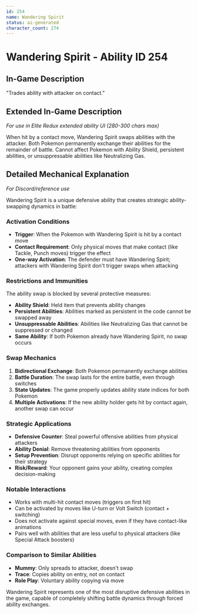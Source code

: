 ```yaml
---
id: 254
name: Wandering Spirit
status: ai-generated
character_count: 274
---
```


# Wandering Spirit - Ability ID 254

## In-Game Description
"Trades ability with attacker on contact."

## Extended In-Game Description
*For use in Elite Redux extended ability UI (280-300 chars max)*

When hit by a contact move, Wandering Spirit swaps abilities with the attacker. Both Pokemon permanently exchange their abilities for the remainder of battle. Cannot affect Pokemon with Ability Shield, persistent abilities, or unsuppressable abilities like Neutralizing Gas.

## Detailed Mechanical Explanation
*For Discord/reference use*

Wandering Spirit is a unique defensive ability that creates strategic ability-swapping dynamics in battle:

### Activation Conditions
- **Trigger**: When the Pokemon with Wandering Spirit is hit by a contact move
- **Contact Requirement**: Only physical moves that make contact (like Tackle, Punch moves) trigger the effect
- **One-way Activation**: The defender must have Wandering Spirit; attackers with Wandering Spirit don't trigger swaps when attacking

### Restrictions and Immunities
The ability swap is blocked by several protective measures:
- **Ability Shield**: Held item that prevents ability changes
- **Persistent Abilities**: Abilities marked as persistent in the code cannot be swapped away
- **Unsuppressable Abilities**: Abilities like Neutralizing Gas that cannot be suppressed or changed
- **Same Ability**: If both Pokemon already have Wandering Spirit, no swap occurs

### Swap Mechanics
1. **Bidirectional Exchange**: Both Pokemon permanently exchange abilities
2. **Battle Duration**: The swap lasts for the entire battle, even through switches
3. **State Updates**: The game properly updates ability state indices for both Pokemon
4. **Multiple Activations**: If the new ability holder gets hit by contact again, another swap can occur

### Strategic Applications
- **Defensive Counter**: Steal powerful offensive abilities from physical attackers
- **Ability Denial**: Remove threatening abilities from opponents
- **Setup Prevention**: Disrupt opponents relying on specific abilities for their strategy
- **Risk/Reward**: Your opponent gains your ability, creating complex decision-making

### Notable Interactions
- Works with multi-hit contact moves (triggers on first hit)
- Can be activated by moves like U-turn or Volt Switch (contact + switching)
- Does not activate against special moves, even if they have contact-like animations
- Pairs well with abilities that are less useful to physical attackers (like Special Attack boosters)

### Comparison to Similar Abilities
- **Mummy**: Only spreads to attacker, doesn't swap
- **Trace**: Copies ability on entry, not on contact
- **Role Play**: Voluntary ability copying via move

Wandering Spirit represents one of the most disruptive defensive abilities in the game, capable of completely shifting battle dynamics through forced ability exchanges.